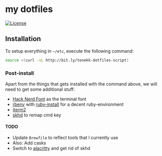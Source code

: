 my dotfiles
===========

[![License](http://img.shields.io/:license-mit-blue.svg)](http://tonekk.mit-license.org)


## Installation

To setup everything in `~/etc`, execute the following command:

```sh
source <(curl -sL http://bit.ly/tonekk-dotfiles-script)
```

### Post-install

Apart from the things that gets installed with the command above, we will need to get some additional stuff:
* [Hack Nerd Font](https://github.com/ryanoasis/nerd-fonts) as the terminal font
* [rbenv](https://github.com/rbenv/rbenv) with [ruby-install](https://github.com/postmodern/ruby-install) for a decent ruby-environment
* [iterm2](https://www.iterm2.com/)
* [skhd](https://github.com/koekeishiya/skhd) to remap cmd key

#### TODO

* Update `Brewfile` to reflect tools that I currently use
* Also: Add casks
* Switch to [alacritty](https://github.com/alacritty/alacritty) and get rid of skhd

